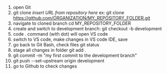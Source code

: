 1) open Git
2) git clone _insert URL from repository here_ ex:
   git clone https://github.com/ORGANIZATION/MY_REPOSITORY_FOLDER.git
4) navigate to cloned branch
   cd MY_REPOSITORY_FOLDER
6) create and switch to development branch:
   git checkout -b development
8) code .  command (with dot) will open VS code
9) switch to VS code, make changes in VS code IDE, save
10) go back to Git Bash, check files
   git status
11) stage all changes in folder
   git add .
12) git commit -m "my first commit to the development branch"
13) git push --set-upstream origin development
14) go to Github to check changes
